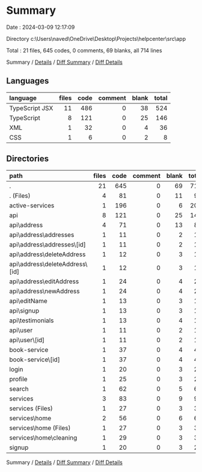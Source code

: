 # Summary

Date : 2024-03-09 12:17:09

Directory c:\\Users\\naved\\OneDrive\\Desktop\\Projects\\helpcenter\\src\\app

Total : 21 files,  645 codes, 0 comments, 69 blanks, all 714 lines

Summary / [Details](details.md) / [Diff Summary](diff.md) / [Diff Details](diff-details.md)

## Languages
| language | files | code | comment | blank | total |
| :--- | ---: | ---: | ---: | ---: | ---: |
| TypeScript JSX | 11 | 486 | 0 | 38 | 524 |
| TypeScript | 8 | 121 | 0 | 25 | 146 |
| XML | 1 | 32 | 0 | 4 | 36 |
| CSS | 1 | 6 | 0 | 2 | 8 |

## Directories
| path | files | code | comment | blank | total |
| :--- | ---: | ---: | ---: | ---: | ---: |
| . | 21 | 645 | 0 | 69 | 714 |
| . (Files) | 4 | 81 | 0 | 11 | 92 |
| active-services | 1 | 196 | 0 | 6 | 202 |
| api | 8 | 121 | 0 | 25 | 146 |
| api\\address | 4 | 71 | 0 | 13 | 84 |
| api\\address\\addresses | 1 | 11 | 0 | 2 | 13 |
| api\\address\\addresses\\[id] | 1 | 11 | 0 | 2 | 13 |
| api\\address\\deleteAddress | 1 | 12 | 0 | 3 | 15 |
| api\\address\\deleteAddress\\[id] | 1 | 12 | 0 | 3 | 15 |
| api\\address\\editAddress | 1 | 24 | 0 | 4 | 28 |
| api\\address\\newAddress | 1 | 24 | 0 | 4 | 28 |
| api\\editName | 1 | 13 | 0 | 3 | 16 |
| api\\signup | 1 | 13 | 0 | 3 | 16 |
| api\\testimonials | 1 | 13 | 0 | 4 | 17 |
| api\\user | 1 | 11 | 0 | 2 | 13 |
| api\\user\\[id] | 1 | 11 | 0 | 2 | 13 |
| book-service | 1 | 37 | 0 | 4 | 41 |
| book-service\\[id] | 1 | 37 | 0 | 4 | 41 |
| login | 1 | 20 | 0 | 3 | 23 |
| profile | 1 | 25 | 0 | 3 | 28 |
| search | 1 | 62 | 0 | 5 | 67 |
| services | 3 | 83 | 0 | 9 | 92 |
| services (Files) | 1 | 27 | 0 | 3 | 30 |
| services\\home | 2 | 56 | 0 | 6 | 62 |
| services\\home (Files) | 1 | 27 | 0 | 3 | 30 |
| services\\home\\cleaning | 1 | 29 | 0 | 3 | 32 |
| signup | 1 | 20 | 0 | 3 | 23 |

Summary / [Details](details.md) / [Diff Summary](diff.md) / [Diff Details](diff-details.md)